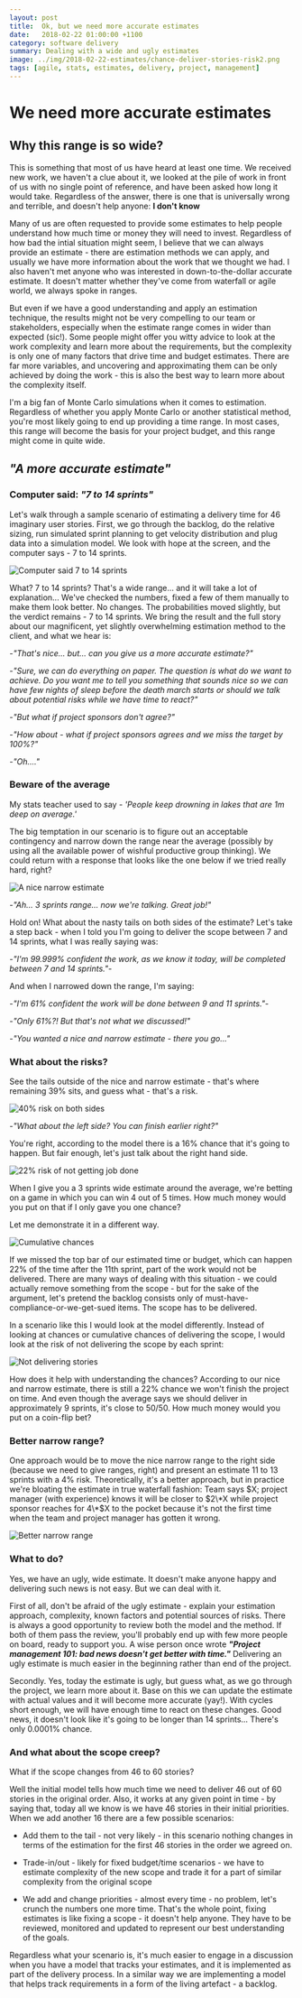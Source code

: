 ```yaml
---
layout: post
title:  Ok, but we need more accurate estimates
date:   2018-02-22 01:00:00 +1100
category: software delivery
summary: Dealing with a wide and ugly estimates
image: ../img/2018-02-22-estimates/chance-deliver-stories-risk2.png
tags: [agile, stats, estimates, delivery, project, management]
---
```


# We need more accurate estimates

## Why this range is so wide?

This is something that most of us have heard at least one time. We received new work, we haven't a clue about it, we looked at the pile of work in front of us with no single point of reference, and have been asked how long it would take. Regardless of the answer, there is one that is universally wrong and terrible, and doesn't help anyone: **I don't know**

Many of us are often requested to provide some estimates to help people understand how much time or money they will need to invest. Regardless of how bad the intial situation might seem, I believe that we can always provide an estimate - there are estimation methods we can apply, and usually we have more information about the work that we thought we had. I also haven't met anyone who was interested in down-to-the-dollar accurate estimate. It doesn't matter whether they've come from waterfall or agile world, we always spoke in ranges.

But even if we have a good understanding and apply an estimation technique, the results might not be very compelling to our team or stakeholders, especially when the estimate range comes in wider than expected (sic!). Some people might offer you witty advice to look at the work complexity and learn more about the requirements, but the complexity is only one of many factors that drive time and budget estimates. There are far more variables, and uncovering and approximating them can be only achieved by doing the work - this is also the best way to learn more about the complexity itself.

I'm a big fan of Monte Carlo simulations when it comes to estimation. Regardless of whether you apply Monte Carlo or another statistical method, you're most likely going to end up providing a time range. In most cases, this range will become the basis for your project budget, and this range might come in quite wide.

## _"A more accurate estimate"_

### Computer said: _"7 to 14 sprints"_

Let's walk through a sample scenario of estimating a delivery time for 46 imaginary user stories. First, we go through the backlog, do the relative sizing, run simulated sprint planning to get velocity distribution and plug data into a simulation model. We look with hope at the screen, and the computer says - 7 to 14 sprints.

![Computer said 7 to 14 sprints](../img/2018-02-22-estimates/chance-deliver-stories.PNG)

What? 7 to 14 sprints? That's a wide range... and it will take a lot of explanation... We've checked the numbers, fixed a few of them manually to make them look better. No changes. The probabilities moved slightly, but the verdict remains - 7 to 14 sprints. We bring the result and the full story about our magnificent, yet slightly overwhelming estimation method to the client, and what we hear is:

_-"That's nice... but... can you give us a more accurate estimate?"_

_-"Sure, we can do everything on paper. The question is what do we want to achieve. Do you want me to tell you something that sounds nice so we can have few nights of sleep before the death march starts or should we talk about potential risks while we have time to react?"_

_-"But what if project sponsors don't agree?"_

_-"How about - what if project sponsors agrees and we miss the target by 100%?"_

_-"Oh...."_

### Beware of the average

My stats teacher used to say - _'People keep drowning in lakes that are 1m deep on average.'_

The big temptation in our scenario is to figure out an acceptable contingency and narrow down the range near the average (possibly by using all the available power of wishful productive group thinking). We could return with a response that looks like the one below if we tried really hard, right?

![A nice narrow estimate](../img/2018-02-22-estimates/chance-deliver-stories-smaller-range.png)

_-"Ah... 3 sprints range... now we're talking. Great job!"_

Hold on! What about the nasty tails on both sides of the estimate? Let's take a step back - when I told you I'm going to deliver the scope between 7 and 14 sprints, what I was really saying was:

_-"I'm 99.999% confident the work, as we know it today, will be completed between 7 and 14 sprints."-_

And when I narrowed down the range, I'm saying:

_-"I'm 61% confident the work will be done between 9 and 11 sprints."-_

_-"Only 61%?! But that's not what we discussed!"_

_-"You wanted a nice and narrow estimate - there you go..."_

### What about the risks?

See the tails outside of the nice and narrow estimate - that's where remaining 39% sits, and guess what - that's a risk.

![40% risk on both sides](../img/2018-02-22-estimates/chance-deliver-stories-risk.png)

_-"What about the left side? You can finish earlier right?"_

You're right, according to the model there is a 16% chance that it's going to happen. But fair enough, let's just talk about the right hand side.

![22% risk of not getting job done](../img/2018-02-22-estimates/chance-deliver-stories-risk2.png)

When I give you a 3 sprints wide estimate around the average, we're betting on a game in which you can win 4 out of 5 times. How much money would you put on that if I only gave you one chance?

Let me demonstrate it in a different way.

![Cumulative chances](../img/2018-02-22-estimates/chance-deliver-stories-cummulative-risk.png)

If we missed the top bar of our estimated time or budget, which can happen 22% of the time after the 11th sprint, part of the work would not be delivered. There are many ways of dealing with this situation - we could actually remove something from the scope - but for the sake of the argument, let's pretend the backlog consists only of must-have-compliance-or-we-get-sued items. The scope has to be delivered.

In a scenario like this I would look at the model differently. Instead of looking at chances or cumulative chances of delivering the scope, I would look at the risk of not delivering the scope by each sprint:

![Not delivering stories](../img/2018-02-22-estimates/chance-not-deliver-stories-cummulative.PNG)

How does it help with understanding the chances? According to our nice and narrow estimate, there is still a 22% chance we won't finish the project on time. And even though the average says we should deliver in approximately 9 sprints, it's close to 50/50. How much money would you put on a coin-flip bet?

### Better narrow range?

One approach would be to move the nice narrow range to the right side (because we need to give ranges, right) and present an estimate 11 to 13 sprints with a 4% risk. Theoretically, it's a better approach, but in practice we're bloating the estimate in true waterfall fashion: Team says $X; project manager (with experience) knows it will be closer to $2\*X while project sponsor reaches for 4\*$X to the pocket because it's not the first time when the team and project manager has gotten it wrong.

![Better narrow range](../img/2018-02-22-estimates/chance-deliver-stories-range-better.png)

### What to do?

Yes, we have an ugly, wide estimate. It doesn't make anyone happy and delivering such news is not easy. But we can deal with it.

First of all, don't be afraid of the ugly estimate - explain your estimation approach, complexity, known factors and potential sources of risks. There is always a good opportunity to review both the model and the method. If both of them pass the review, you'll probably end up with few more people on board, ready to support you. A wise person once wrote ***"Project management 101: bad news doesn't get better with time."*** Delivering an ugly estimate is much easier in the beginning rather than end of the project.

Secondly. Yes, today the estimate is ugly, but guess what, as we go through the project, we learn more about it. Base on this we can update the estimate with actual values and it will become more accurate (yay!). With cycles short enough, we will have enough time to react on these changes. Good news, it doesn't look like it's going to be longer than 14 sprints... There's only 0.0001% chance.

### And what about the scope creep?

What if the scope changes from 46 to 60 stories?

Well the initial model tells how much time we need to deliver 46 out of 60 stories in the original order. Also, it works at any given point in time - by saying that, today all we know is we have 46 stories in their initial priorities. When we add another 16 there are a few possible scenarios:

- Add them to the tail - not very likely - in this scenario nothing changes in terms of the estimation  for the first 46 stories in the order we agreed on.

- Trade-in/out - likely for fixed budget/time scenarios - we have to estimate complexity of the new scope and trade it for a part of similar complexity from the original scope

- We add and change priorities - almost every time - no problem, let's crunch the numbers one more time. That's the whole point, fixing estimates is like fixing a scope - it doesn't help anyone. They have to be reviewed, monitored and updated to represent our best understanding of the goals.

Regardless what your scenario is, it's much easier to engage in a discussion when you have a model that tracks your estimates, and it is implemented as part of the delivery process. In a similar way we are  implementing a model that helps track requirements in a form of the living artefact - a backlog.
